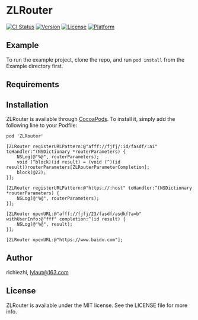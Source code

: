 # ZLRouter

[![CI Status](https://img.shields.io/travis/richiezhl/ZLRouter.svg?style=flat)](https://travis-ci.org/richiezhl/ZLRouter)
[![Version](https://img.shields.io/cocoapods/v/ZLRouter.svg?style=flat)](https://cocoapods.org/pods/ZLRouter)
[![License](https://img.shields.io/cocoapods/l/ZLRouter.svg?style=flat)](https://cocoapods.org/pods/ZLRouter)
[![Platform](https://img.shields.io/cocoapods/p/ZLRouter.svg?style=flat)](https://cocoapods.org/pods/ZLRouter)

## Example

To run the example project, clone the repo, and run `pod install` from the Example directory first.

## Requirements

## Installation

ZLRouter is available through [CocoaPods](https://cocoapods.org). To install
it, simply add the following line to your Podfile:

```
pod 'ZLRouter'

[ZLRouter registerURLPattern:@"afff://fjfj/:id/fasdf/:ai" toHandler:^(NSDictionary *routerParameters) {
    NSLog(@"%@", routerParameters);
    void (^block)(id result) = (void (^)(id result))routerParameters[ZLRouterParameterCompletion];
    block(@22);
}];

[ZLRouter registerURLPattern:@"https://:host" toHandler:^(NSDictionary *routerParameters) {
    NSLog(@"%@", routerParameters);
}];

[ZLRouter openURL:@"afff://fjfj/23/fasdf/asdkf?a=b" withUserInfo:@"fff" completion:^(id result) {
    NSLog(@"%@", result);
}];

[ZLRouter openURL:@"https://www.baidu.com"];
```

## Author

richiezhl, lylaut@163.com

## License

ZLRouter is available under the MIT license. See the LICENSE file for more info.
